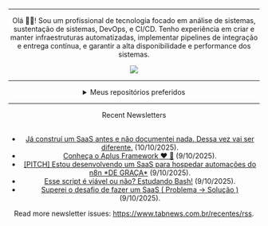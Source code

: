 <div align="center">
<hr>
<p>Olá 👋🏾! Sou um profissional de tecnologia focado em análise de sistemas, sustentação de sistemas, DevOps, e CI/CD. Tenho experiência em criar e manter infraestruturas automatizadas, implementar pipelines de integração e entrega contínua, e garantir a alta disponibilidade e performance dos sistemas.</p>
  <img src="https://media.giphy.com/media/yAGIvCiwPJn5C/giphy.gif">
<hr>
  <details>
  <summary>Meus repositórios preferidos</summary>
  <br />
  Alguns dos meus melhores repositórios:
  <br />
<br />
  <ul><li><a href=https://github.com/commitgeist/aluratube target="_blank" rel="noopener noreferrer">commitgeist/aluratube</a> (<b>0</b> ✨ and <b>0</b> 🍴): Aluratube - Desenvolvido durante a imersão React da Alura no final de 2022</li><li><a href=https://github.com/commitgeist/nlw-ia target="_blank" rel="noopener noreferrer">commitgeist/nlw-ia</a> (<b>0</b> ✨ and <b>0</b> 🍴): Projeto desenvolvido durante a NLW IA - Usando a API da OPENAI</li><li><a href=https://github.com/commitgeist/nlw-journey-ia target="_blank" rel="noopener noreferrer">commitgeist/nlw-journey-ia</a> (<b>0</b> ✨ and <b>0</b> 🍴): NLW IA - Agent de viagens usando python + langchain + GPT</li>
<li>More coming soon :).</li>
</ul>
  </details>
  <hr/>
    <summary>Recent Newsletters</summary>
  <br />
  <ul>
    <li><a href=https://www.tabnews.com.br/bgabraga/ja-construi-um-saas-antes-e-nao-documentei-nada-dessa-vez-vai-ser-diferente target="_blank" rel="noopener noreferrer">Já construí um SaaS antes e não documentei nada. Dessa vez vai ser diferente.</a> (10/10/2025).</li><li><a href=https://www.tabnews.com.br/natanfelles/conheca-o-aplus-framework target="_blank" rel="noopener noreferrer">Conheça o Aplus Framework  ❤️ 🎉</a> (9/10/2025).</li><li><a href=https://www.tabnews.com.br/vadolasi/pitch-estou-desenvolvendo-um-saas-para-hospedar-automacoes-do-n8n-de-graca target="_blank" rel="noopener noreferrer">[PITCH] Estou desenvolvendo um SaaS para hospedar automações do n8n *DE GRAÇA*</a> (9/10/2025).</li><li><a href=https://www.tabnews.com.br/fvcksh1t/esse-script-e-viavel-ou-nao-estudando-bash target="_blank" rel="noopener noreferrer">Esse script é viável ou não? Estudando Bash!</a> (9/10/2025).</li><li><a href=https://www.tabnews.com.br/CattaniTec/superei-o-desafio-de-fazer-um-saas-problema-solucao target="_blank" rel="noopener noreferrer">Superei o desafio de fazer um SaaS ( Problema -> Solução )</a> (9/10/2025).</li>
  </ul>
<p>Read more newsletter issues: <a href="https://www.tabnews.com.br/recentes/rss">https://www.tabnews.com.br/recentes/rss</a>.</p>
  </details>
